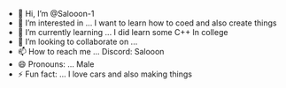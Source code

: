 - 👋 Hi, I’m @Salooon-1
- 👀 I’m interested in ... I want to learn how to coed and also create things
- 🌱 I’m currently learning ... I did learn some C++ In college 
- 💞️ I’m looking to collaborate on ...
- 📫 How to reach me ... Discord: Salooon          
- 😄 Pronouns: ... Male    
- ⚡ Fun fact: ... I love cars and also making things       

<!---
Salooon-1/Salooon-1 is a ✨ special ✨ repository because its `README.md` (this file) appears on your GitHub profile.
You can click the Preview link to take a look at your changes.
--->
